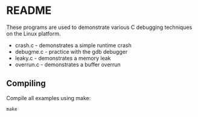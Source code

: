# README

These programs are used to demonstrate various C debugging techniques on the
Linux platform.

* crash.c - demonstrates a simple runtime crash
* debugme.c - practice with the gdb debugger
* leaky.c - demonstrates a memory leak
* overrun.c - demonstrates a buffer overrun

## Compiling

Compile all examples using make:

```
make
```


